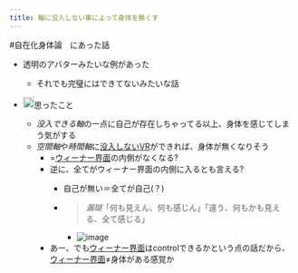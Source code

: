 ```yaml
---
title: 軸に没入しない事によって身体を無くす
---
```


\#自在化身体論　にあった話

* 透明のアバターみたいな例があった
  
  * それでも完璧にはできてないみたいな話
* <img src='https://scrapbox.io/api/pages/blu3mo-public/blu3mo/icon' alt='blu3mo.icon' height="19.5"/>思ったこと
  
  * *没入できる軸*の一点に自己が存在しちゃってる以上、身体を感じてしまう気がする
  * *空間軸*や*時間軸*に[没入しないVR](%E6%B2%A1%E5%85%A5%E3%81%97%E3%81%AA%E3%81%84VR.md)ができれば、身体が無くなりそう
    * =[ウィーナー界面](%E3%82%A6%E3%82%A3%E3%83%BC%E3%83%8A%E3%83%BC%E7%95%8C%E9%9D%A2.md)の内側がなくなる?
    * 逆に、全てがウィーナー界面の内側に入るとも言える?
      * 自己が無い＝全てが自己(？)
      * 
         > 
         > *漏瑚*「何も見えん、何も感じん」「違う、何もかも見える、全て感じる」
        
        * ![image](https://gyazo.com/1fd8e8d329de2029d6ed689affe7505a/thumb/1000)
    * あー、でも[ウィーナー界面](%E3%82%A6%E3%82%A3%E3%83%BC%E3%83%8A%E3%83%BC%E7%95%8C%E9%9D%A2.md)はcontrolできるかという点の話だから、[ウィーナー界面](%E3%82%A6%E3%82%A3%E3%83%BC%E3%83%8A%E3%83%BC%E7%95%8C%E9%9D%A2.md)≠身体がある感覚か
